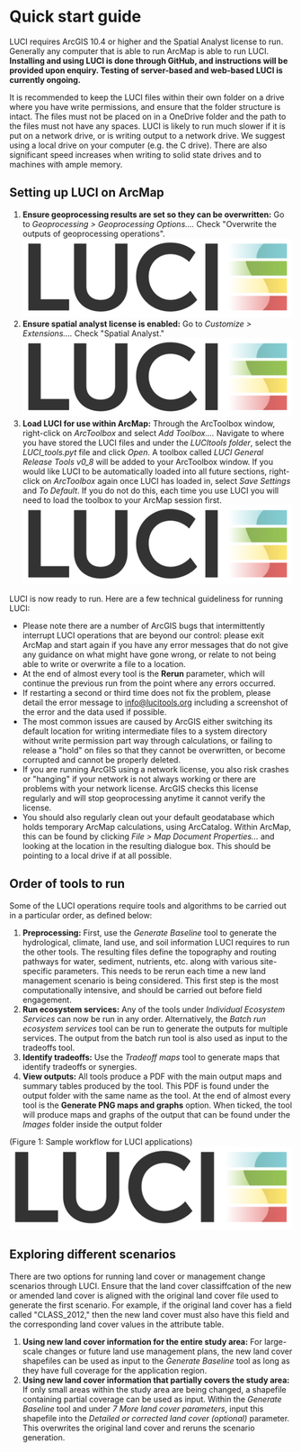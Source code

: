 # Quick start guide

LUCI requires ArcGIS 10.4 or higher and the Spatial Analyst license to run. Generally any computer that is able to run ArcMap is able to run LUCI. **Installing and using LUCI is done through GitHub, and instructions will be provided upon enquiry. Testing of server-based and web-based LUCI is currently ongoing.**

It is recommended to keep the LUCI files within their own folder on a drive where you have write permissions, and ensure that the folder structure is intact. The files must not be placed on in a OneDrive folder and the path to the files must not have any spaces. LUCI is likely to run much slower if it is put on a network drive, or is writing output to a network drive. We suggest using a local drive on your computer (e.g. the C drive). There are also significant speed increases when writing to solid state drives and to machines with ample memory.

## Setting up LUCI on ArcMap

1. **Ensure geoprocessing results are set so they can be overwritten:** Go to *Geoprocessing > Geoprocessing
Options....* Check "Overwrite the outputs of geoprocessing operations".
    ![Ensure geoprocessing results are set so they can be overwritten](images/luci-logo-transparent.png)
2. **Ensure spatial analyst license is enabled:** Go to *Customize > Extensions....* Check "Spatial Analyst."
    ![Ensure spatial analyst license is enabled](images/luci-logo-transparent.png)
3. **Load LUCI for use within ArcMap:** Through the ArcToolbox window, right-click on *ArcToolbox* and select *Add Toolbox....* Navigate to where you have stored the LUCI files and under the *LUCItools folder*, select the *LUCI_tools.pyt* file and click *Open*. A toolbox called *LUCI General Release Tools v0_8* will be added to your ArcToolbox window. If you would like LUCI to be automatically loaded into all future sections, right-click on *ArcToolbox* again once LUCI has loaded in, select *Save Settings* and *To Default*. If you do not do this, each time you use LUCI you will need to load the toolbox to your ArcMap session first.
    ![Load LUCI for use within ArcMap](images/luci-logo-transparent.png)

LUCI is now ready to run. Here are a few technical guideliness for running LUCI:
- Please note there are a number of ArcGIS bugs that intermittently interrupt LUCI operations that are beyond our control: please exit ArcMap and start again if you have any error messages that do not give any guidance on what might have gone wrong, or relate to not being able to write or overwrite a file to a location.
- At the end of almost every tool is the **Rerun** parameter, which will continue the previous run from the point where any errors occurred.
- If restarting a second or third time does not fix the problem, please detail the error message to info@lucitools.org including a screenshot of the error and the data used if possible.
- The most common issues are caused by ArcGIS either switching its default location for writing intermediate files to a system directory without write permission part way through calculations, or failing to release a "hold" on files so that they cannot be overwritten, or become corrupted and cannot be properly deleted.
- If you are running ArcGIS using a network license, you also risk crashes or "hanging" if your network is not always working or there are problems with your network license. ArcGIS checks this license regularly and will stop geoprocessing anytime it cannot verify the license.
- You should also regularly clean out your default geodatabase which holds temporary ArcMap calculations, using ArcCatalog. Within ArcMap, this can be found by clicking *File > Map Document Properties...* and looking at the location in the resulting dialogue box. This should be pointing to a local drive if at all possible.

## Order of tools to run

Some of the LUCI operations require tools and algorithms to be carried out in a particular order, as defined below:

1. **Preprocessing:** First, use the *Generate Baseline* tool to generate the hydrological, climate, land use, and soil information LUCI requires to run the other tools. The resulting files define the topography and routing pathways for water, sediment, nutrients, etc. along with various site-specific parameters. This needs to be rerun each time a new land management scenario is being considered. This first step is the most computationally intensive, and should be carried out before field engagement.
2. **Run ecosystem services:** Any of the tools under *Individual Ecosystem Services* can now be run in any order. Alternatively, the *Batch run ecosystem services* tool can be run to generate the outputs for multiple services. The output from the batch run tool is also used as input to the tradeoffs tool.
3. **Identify tradeoffs:** Use the *Tradeoff maps* tool to generate maps that identify tradeoffs or synergies.
4. **View outputs:** All tools produce a PDF with the main output maps and summary tables produced by the tool. This PDF is found under the output folder with the same name as the tool. At the end of almost every tool is the **Generate PNG maps and graphs** option. When ticked, the tool will produce maps and graphs of the output that can be found under the *Images* folder inside the output folder

(Figure 1: Sample workflow for LUCI applications)
![Sample workflow for LUCI applications](images/luci-logo-transparent.png)

## Exploring different scenarios

There are two options for running land cover or management change scenarios through LUCI. Ensure that the land cover classiffcation of the new or amended land cover is aligned with the original land cover file used to generate the first scenario. For example, if the original land cover has a field called "CLASS_2012," then the new land cover must also have this field and the corresponding land cover values in the attribute table.

1. **Using new land cover information for the entire study area:** For large-scale changes or future land use management plans, the new land cover shapefiles can be used as input to the *Generate Baseline* tool as long as they have full coverage for the application region.
2. **Using new land cover information that partially covers the study area:** If only small areas within the study area are being changed, a shapefile containing partial coverage can be used as input. Within the *Generate Baseline* tool and under *7 More land cover parameters*, input this shapefile into the *Detailed or corrected land cover (optional)* parameter. This overwrites the original land cover and reruns the scenario generation.